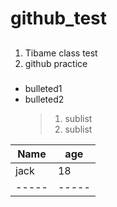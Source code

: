 # github_test
##
###
1. Tibame class test
2. github practice

###
- bulleted1
- bulleted2
  > 1. sublist
  > 2. sublist
 
|Name|age|
-----|-----
|jack|18|
-----|-----
